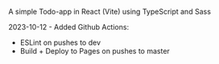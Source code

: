 A simple Todo-app in React (Vite) using TypeScript and Sass

2023-10-12 - Added Github Actions: 
  * ESLint on pushes to dev
  * Build + Deploy to Pages on pushes to master 
